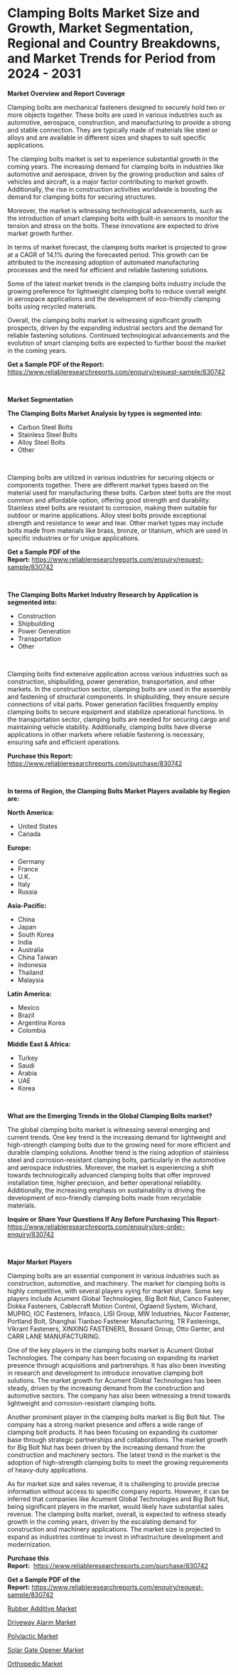 <p><h1>Clamping Bolts Market Size and Growth, Market Segmentation, Regional and Country Breakdowns, and Market Trends for Period from 2024 -  2031</h1></p><p><strong>Market Overview and Report Coverage</strong></p>
<p><p>Clamping bolts are mechanical fasteners designed to securely hold two or more objects together. These bolts are used in various industries such as automotive, aerospace, construction, and manufacturing to provide a strong and stable connection. They are typically made of materials like steel or alloys and are available in different sizes and shapes to suit specific applications.</p><p>The clamping bolts market is set to experience substantial growth in the coming years. The increasing demand for clamping bolts in industries like automotive and aerospace, driven by the growing production and sales of vehicles and aircraft, is a major factor contributing to market growth. Additionally, the rise in construction activities worldwide is boosting the demand for clamping bolts for securing structures.</p><p>Moreover, the market is witnessing technological advancements, such as the introduction of smart clamping bolts with built-in sensors to monitor the tension and stress on the bolts. These innovations are expected to drive market growth further.</p><p>In terms of market forecast, the clamping bolts market is projected to grow at a CAGR of 14.1% during the forecasted period. This growth can be attributed to the increasing adoption of automated manufacturing processes and the need for efficient and reliable fastening solutions.</p><p>Some of the latest market trends in the clamping bolts industry include the growing preference for lightweight clamping bolts to reduce overall weight in aerospace applications and the development of eco-friendly clamping bolts using recycled materials.</p><p>Overall, the clamping bolts market is witnessing significant growth prospects, driven by the expanding industrial sectors and the demand for reliable fastening solutions. Continued technological advancements and the evolution of smart clamping bolts are expected to further boost the market in the coming years.</p></p>
<p><strong>Get a Sample PDF of the Report:</strong> <a href="https://www.reliableresearchreports.com/enquiry/request-sample/830742">https://www.reliableresearchreports.com/enquiry/request-sample/830742</a></p>
<p>&nbsp;</p>
<p><strong>Market Segmentation</strong></p>
<p><strong>The Clamping Bolts Market Analysis by types is segmented into:</strong></p>
<p><ul><li>Carbon Steel Bolts</li><li>Stainless Steel Bolts</li><li>Alloy Steel Bolts</li><li>Other</li></ul></p>
<p>&nbsp;</p>
<p><p>Clamping bolts are utilized in various industries for securing objects or components together. There are different market types based on the material used for manufacturing these bolts. Carbon steel bolts are the most common and affordable option, offering good strength and durability. Stainless steel bolts are resistant to corrosion, making them suitable for outdoor or marine applications. Alloy steel bolts provide exceptional strength and resistance to wear and tear. Other market types may include bolts made from materials like brass, bronze, or titanium, which are used in specific industries or for unique applications.</p></p>
<p><strong>Get a Sample PDF of the Report:</strong>&nbsp;<a href="https://www.reliableresearchreports.com/enquiry/request-sample/830742">https://www.reliableresearchreports.com/enquiry/request-sample/830742</a></p>
<p>&nbsp;</p>
<p><strong>The Clamping Bolts Market Industry Research by Application is segmented into:</strong></p>
<p><ul><li>Construction</li><li>Shipbuilding</li><li>Power Generation</li><li>Transportation</li><li>Other</li></ul></p>
<p>&nbsp;</p>
<p><p>Clamping bolts find extensive application across various industries such as construction, shipbuilding, power generation, transportation, and other markets. In the construction sector, clamping bolts are used in the assembly and fastening of structural components. In shipbuilding, they ensure secure connections of vital parts. Power generation facilities frequently employ clamping bolts to secure equipment and stabilize operational functions. In the transportation sector, clamping bolts are needed for securing cargo and maintaining vehicle stability. Additionally, clamping bolts have diverse applications in other markets where reliable fastening is necessary, ensuring safe and efficient operations.</p></p>
<p><strong>Purchase this Report:</strong>&nbsp; <a href="https://www.reliableresearchreports.com/purchase/830742">https://www.reliableresearchreports.com/purchase/830742</a></p>
<p>&nbsp;</p>
<p><strong>In terms of Region, the Clamping Bolts Market Players available by Region are:</strong></p>
<p>
    <p> <strong> North America: </strong>
        <ul>
            <li>United States</li>
            <li>Canada</li>
        </ul>
        </p> 
    <p> <strong> Europe: </strong>
        <ul>
            <li>Germany</li>
            <li>France</li>
            <li>U.K.</li>
            <li>Italy</li>
            <li>Russia</li>
        </ul>
        </p> 
    <p> <strong> Asia-Pacific: </strong>
        <ul>
            <li>China</li>
            <li>Japan</li>
            <li>South Korea</li>
            <li>India</li>
            <li>Australia</li>
            <li>China Taiwan</li>
            <li>Indonesia</li>
            <li>Thailand</li>
            <li>Malaysia</li>
        </ul>
        </p> 
    <p> <strong> Latin America: </strong>
        <ul>
            <li>Mexico</li>
            <li>Brazil</li>
            <li>Argentina Korea</li>
            <li>Colombia</li>
        </ul>
        </p> 
    <p> <strong> Middle East & Africa: </strong>
        <ul>
            <li>Turkey</li>
            <li>Saudi</li>
            <li>Arabia</li>
            <li>UAE</li>
            <li>Korea</li>
        </ul>
    </p>
    </p>
<p>&nbsp;</p>
<p><strong>What are the Emerging Trends in the Global Clamping Bolts market?</strong></p>
<p><p>The global clamping bolts market is witnessing several emerging and current trends. One key trend is the increasing demand for lightweight and high-strength clamping bolts due to the growing need for more efficient and durable clamping solutions. Another trend is the rising adoption of stainless steel and corrosion-resistant clamping bolts, particularly in the automotive and aerospace industries. Moreover, the market is experiencing a shift towards technologically advanced clamping bolts that offer improved installation time, higher precision, and better operational reliability. Additionally, the increasing emphasis on sustainability is driving the development of eco-friendly clamping bolts made from recyclable materials.</p></p>
<p><strong>Inquire or Share Your Questions If Any Before Purchasing This Report</strong>- <a href="https://www.reliableresearchreports.com/enquiry/pre-order-enquiry/830742">https://www.reliableresearchreports.com/enquiry/pre-order-enquiry/830742</a></p>
<p>&nbsp;</p>
<p><strong>Major Market Players</strong></p>
<p><p>Clamping bolts are an essential component in various industries such as construction, automotive, and machinery. The market for clamping bolts is highly competitive, with several players vying for market share. Some key players include Acument Global Technologies, Big Bolt Nut, Canco Fastener, Dokka Fasteners, Cablecraft Motion Control, Oglaend System, Wichard, MUPRO, IGC Fasteners, Infasco, LISI Group, MW Industries, Nucor Fastener, Portland Bolt, Shanghai Tianbao Fastener Manufacturing, TR Fastenings, Vikrant Fasteners, XINXING FASTENERS, Bossard Group, Otto Ganter, and CARR LANE MANUFACTURING.</p><p>One of the key players in the clamping bolts market is Acument Global Technologies. The company has been focusing on expanding its market presence through acquisitions and partnerships. It has also been investing in research and development to introduce innovative clamping bolt solutions. The market growth for Acument Global Technologies has been steady, driven by the increasing demand from the construction and automotive sectors. The company has also been witnessing a trend towards lightweight and corrosion-resistant clamping bolts.</p><p>Another prominent player in the clamping bolts market is Big Bolt Nut. The company has a strong market presence and offers a wide range of clamping bolt products. It has been focusing on expanding its customer base through strategic partnerships and collaborations. The market growth for Big Bolt Nut has been driven by the increasing demand from the construction and machinery sectors. The latest trend in the market is the adoption of high-strength clamping bolts to meet the growing requirements of heavy-duty applications.</p><p>As for market size and sales revenue, it is challenging to provide precise information without access to specific company reports. However, it can be inferred that companies like Acument Global Technologies and Big Bolt Nut, being significant players in the market, would likely have substantial sales revenue. The clamping bolts market, overall, is expected to witness steady growth in the coming years, driven by the escalating demand for construction and machinery applications. The market size is projected to expand as industries continue to invest in infrastructure development and modernization.</p></p>
<p><strong>Purchase this Report:</strong>&nbsp;&nbsp;<a href="https://www.reliableresearchreports.com/purchase/830742">https://www.reliableresearchreports.com/purchase/830742</a></p>
<p></p>
<p><strong>Get a Sample PDF of the Report:</strong>&nbsp;<a href="https://www.reliableresearchreports.com/enquiry/request-sample/830742">https://www.reliableresearchreports.com/enquiry/request-sample/830742</a></p>
<p><p><a href="https://medium.com/@kanew14036/rubber-additive-market-exploring-market-share-market-trends-and-future-growth-d1659439797a">Rubber Additive Market</a></p><p><a href="https://github.com/rahu1502/Market-Research-Report-List-2/blob/main/driveway-alarm-market.md">Driveway Alarm Market</a></p><p><a href="https://medium.com/p/bfa33c582bb2/edit">Polylactic Market</a></p><p><a href="https://github.com/rahu1505/Market-Research-Report-List-2/blob/main/solar-gate-opener-market.md">Solar Gate Opener Market</a></p><p><a href="https://medium.com/@kanew14036/orthopedic-market-size-market-outlook-and-market-forecast-2023-to-2030-b4a6c8530d7d">Orthopedic Market</a></p></p>